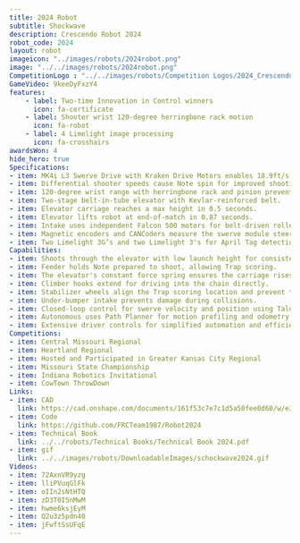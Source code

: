 ```yaml
---
title: 2024 Robot
subtitle: Shockwave 
description: Crescendo Robot 2024
robot_code: 2024
layout: robot
imageicon: "../images/robots/2024robot.png"
image: "../../images/robots/2024robot.png"
CompetitionLogo : "../../images/robots/Competition Logos/2024_Crescendo.svg"
GameVideo: 9keeDyFxzY4
features:
    - label: Two-time Innovation in Control winners
      icon: fa-certificate
    - label: Shooter wrist 120-degree herringbone rack motion
      icon: fa-robot
    - label: 4 Limelight image processing
      icon: fa-crosshairs
awardsWon: 4
hide_hero: true
Specifications:
- item: MK4i L3 Swerve Drive with Kraken Drive Motors enables 18.9ft/s speed.
- item: Differential shooter speeds cause Note spin for improved shooting stability.
- item: 120-degree wrist range with herringbone rack and pinion prevents backlash.
- item: Two-stage belt-in-tube elevator with Kevlar-reinforced belt.
- item: Elevator carriage reaches a max height in 0.5 seconds.
- item: Elevator lifts robot at end-of-match in 0.87 seconds.
- item: Intake uses independent Falcon 500 motors for belt-driven rollers.
- item: Magnetic encoders and CANCoders measure the swerve module steering position.
- item: Two Limelight 3G’s and two Limelight 3's for April Tag detection and global distance calculations.
Capabilities:
- item: Shoots through the elevator with low launch height for consistency.
- item: Feeder holds Note prepared to shoot, allowing Trap scoring.
- item: The elevator's constant force spring ensures the carriage rises first.
- item: Climber hooks extend for driving into the chain directly.
- item: Stabilizer wheels align the Trap scoring location and prevent tipping.
- item: Under-bumper intake prevents damage during collisions.
- item: Closed-loop control for swerve velocity and position using TalonFX.
- item: Autonomous uses Path Planner for motion profiling and odometry fusion.
- item: Extensive driver controls for simplified automation and efficient scoring.
Competitions:
- item: Central Missouri Regional
- item: Heartland Regional
- item: Hosted and Participated in Greater Kansas City Regional
- item: Missouri State Championship
- item: Indiana Robotics Invitational
- item: CowTown ThrowDown
Links:
- item: CAD
  link: https://cad.onshape.com/documents/161f53c7e7c1d5a50fee0d60/w/e3abc8177a33b2a9d11c6c4c/e/e01990c9971fd2c87bd7c4a2?renderMode=0&uiState=64c04c93651fae04d82b37a3
- item: Code
  link: https://github.com/FRCTeam1987/Robot2024
- item: Technical Book
  link: ../../robots/Technical Books/Technical Book 2024.pdf
- item: gif
  link: ../../images/robots/DownloadableImages/schockwave2024.gif
Videos:
- item: 72AxnVR9yzg
- item: lliPVuqGlFk
- item: oIIn2sNtHTQ
- item: zD3T0I5nMwM
- item: hwme6ksjEyM
- item: Q2u3z5pdn40
- item: jFwftSsUFqE
---
```

